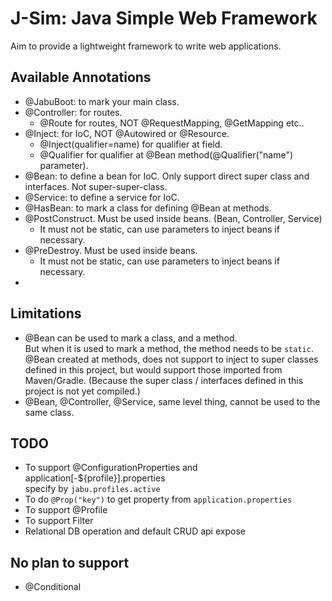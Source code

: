 # J-Sim: Java Simple Web Framework

Aim to provide a lightweight framework to write web applications.

## Available Annotations
- @JabuBoot: to mark your main class.
- @Controller: for routes.
  - @Route for routes, NOT @RequestMapping, @GetMapping etc..
- @Inject: for IoC, NOT @Autowired or @Resource.
  - @Inject(qualifier=name) for qualifier at field. 
  - @Qualifier for qualifier at @Bean method(@Qualifier("name") parameter).
- @Bean: to define a bean for IoC.
  Only support direct super class and interfaces. Not super-super-class.
- @Service: to define a service for IoC.
- @HasBean: to mark a class for defining @Bean at methods. 
- @PostConstruct. Must be used inside beans. (Bean, Controller, Service)
  - It must not be static, can use parameters to inject beans if necessary.
- @PreDestroy. Must be used inside beans.
  - It must not be static, can use parameters to inject beans if necessary.
- 
## Limitations
- @Bean can be used to mark a class, and a method.  
  But when it is used to mark a method, the method needs to be `static`.  
  @Bean created at methods, does not support to inject to super classes defined in this project, but would support those imported from Maven/Gradle. (Because the super class / interfaces defined in this project is not yet compiled.)
- @Bean, @Controller, @Service, same level thing, cannot be used to the same class.


## TODO
- To support @ConfigurationProperties and application[-${profile}].properties  
  specify by `jabu.profiles.active`
- To do `@Prop("key")` to get property from `application.properties`
- To support @Profile
- To support Filter
- Relational DB operation and default CRUD api expose

## No plan to support
- @Conditional